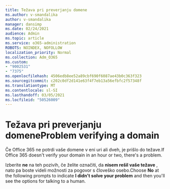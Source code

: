 ```yaml
---
title: Težava pri preverjanju domene
ms.author: v-smandalika
author: v-smandalika
manager: dansimp
ms.date: 02/24/2021
audience: Admin
ms.topic: article
ms.service: o365-administration
ROBOTS: NOINDEX, NOFOLLOW
localization_priority: Normal
ms.collection: Adm_O365
ms.custom:
- "9002531"
- "7375"
ms.openlocfilehash: 4506edb8ee52a89cbf690f6087ae43b0c363f323
ms.sourcegitcommit: c202c0df2d141e63f4f7eb13a56efbfc2f57348f
ms.translationtype: MT
ms.contentlocale: sl-SI
ms.lasthandoff: 03/05/2021
ms.locfileid: "50526009"
---
```

# <a name="problem-verifying-a-domain"></a><span data-ttu-id="5e861-102">Težava pri preverjanju domene</span><span class="sxs-lookup"><span data-stu-id="5e861-102">Problem verifying a domain</span></span>

<span data-ttu-id="5e861-103">Če Office 365 ne potrdi vaše domene v eni uri ali dveh, je prišlo do težave.</span><span class="sxs-lookup"><span data-stu-id="5e861-103">If Office 365 doesn't verify your domain in an hour or two, there's a problem.</span></span>

<span data-ttu-id="5e861-104">Izberite **ne** na teh pozivih, če želite označiti, da **nisem rešil vaše težave** , nato pa boste videli možnosti za pogovor s človeško osebo.</span><span class="sxs-lookup"><span data-stu-id="5e861-104">Choose **No** at the following prompts to indicate **I didn't solve your problem** and then you'll see the options for talking to a human.</span></span>
